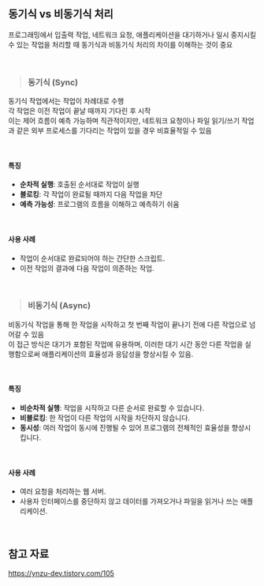 ## 동기식 vs 비동기식 처리

프로그래밍에서 입출력 작업, 네트워크 요청, 애플리케이션을 대기하거나 일시 중지시킬 수 있는 작업을 처리할 때 동기식과 비동기식 처리의 차이를 이해하는 것이 중요

<br/>

> ### **동기식 (Sync)**

동기식 작업에서는 작업이 차례대로 수행
<br/>
각 작업은 이전 작업이 끝날 때까지 기다린 후 시작
<br/>
이는 제어 흐름이 예측 가능하며 직관적이지만, 네트워크 요청이나 파일 읽기/쓰기 작업과 같은 외부 프로세스를 기다리는 작업이 있을 경우 비효율적일 수 있음

<br/>

#### 특징

- **순차적 실행**: 호출된 순서대로 작업이 실행
- **블로킹**: 각 작업이 완료될 때까지 다음 작업을 차단
- **예측 가능성**: 프로그램의 흐름을 이해하고 예측하기 쉬움

<br/>

#### 사용 사례

- 작업이 순서대로 완료되어야 하는 간단한 스크립트.
- 이전 작업의 결과에 다음 작업이 의존하는 작업.

<br/>

> ### 비동기식 (Async)

비동기식 작업을 통해 한 작업을 시작하고 첫 번째 작업이 끝나기 전에 다른 작업으로 넘어갈 수 있음
<br/>
이 접근 방식은 대기가 포함된 작업에 유용하며, 이러한 대기 시간 동안 다른 작업을 실행함으로써 애플리케이션의 효율성과 응답성을 향상시킬 수 있음.

<br/>

#### 특징

- **비순차적 실행**: 작업을 시작하고 다른 순서로 완료할 수 있습니다.
- **비블로킹**: 한 작업이 다른 작업의 시작을 차단하지 않습니다.
- **동시성**: 여러 작업이 동시에 진행될 수 있어 프로그램의 전체적인 효율성을 향상시킵니다.

<br/>

#### 사용 사례

- 여러 요청을 처리하는 웹 서버.
- 사용자 인터페이스를 중단하지 않고 데이터를 가져오거나 파일을 읽거나 쓰는 애플리케이션.

<br/>

## 참고 자료
https://ynzu-dev.tistory.com/105

